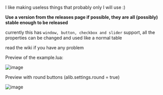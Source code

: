 I like making useless things that probably only I will use :)

**Use a version from the releases page if possible, they are all (possibly) stable enough to be released**

currently this has `window, button, checkbox and slider` support, all the properties can be changed and used like a normal table

read the wiki if you have any problem

Preview of the example.lua:

![image](https://github.com/user-attachments/assets/477a3d5b-f80f-4b39-a8ac-d6448c9b432a)

Preview with round buttons (alib.settings.round = true)

![image](https://github.com/user-attachments/assets/85de63eb-0f0e-4f00-8d7d-5a9ce0f23049)

